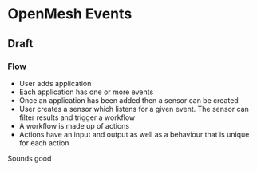 # OpenMesh Events

## Draft

### Flow

- User adds application 
- Each application has one or more events
- Once an application has been added then a sensor can be created
- User creates a sensor which listens for a given event. The sensor can filter results and trigger a workflow
- A workflow is made up of actions
- Actions have an input and output as well as a behaviour that is unique for each action 

Sounds good
